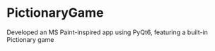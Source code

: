 # PictionaryGame
Developed an MS Paint-inspired app using PyQt6, featuring a built-in Pictionary game
